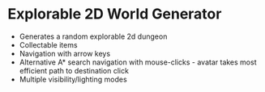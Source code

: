 # Explorable 2D World Generator
- Generates a random explorable 2d dungeon
- Collectable items
- Navigation with arrow keys
- Alternative A* search navigation with mouse-clicks - avatar takes most efficient path to destination click
- Multiple visibility/lighting modes
